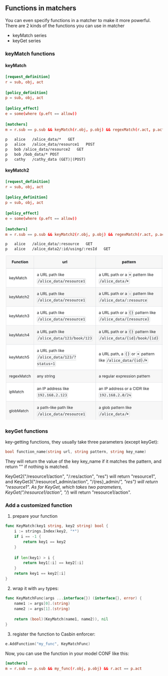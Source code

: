 ## Functions in matchers
You can even specify functions in a matcher to make it more powerful. 
There are 2 kinds of the functions you can use in matcher
* keyMatch series
* keyGet series
### keyMatch functions
#### keyMatch
```conf
[request_definition]
r = sub, obj, act

[policy_definition]
p = sub, obj, act

[policy_effect]
e = some(where (p.eft == allow))

[matchers]
m = r.sub == p.sub && keyMatch(r.obj, p.obj) && regexMatch(r.act, p.act)
```
```csv
p	alice	/alice_data/*	GET
p	alice	/alice_data/resource1	POST
p	bob	/alice_data/resource2	GET
p	bob	/bob_data/*	POST
p	cathy	/cathy_data	(GET)|(POST)
```

#### keyMatch2
```conf
[request_definition]
r = sub, obj, act

[policy_definition]
p = sub, obj, act

[policy_effect]
e = some(where (p.eft == allow))

[matchers]
m = r.sub == p.sub && keyMatch2(r.obj, p.obj) && regexMatch(r.act, p.act)
```
```csv
p	alice	/alice_data/:resource	GET
p	alice	/alice_data2/:id/using/:resId	GET
```
![functions](./pic/functions.png)

### keyGet functions
key-getting functions, they usually take three parameters (except keyGet):
```go
bool function_name(string url, string pattern, string key_name)
```
They will return the value of the key key_name if it matches the pattern, and return "" if nothing is matched.

KeyGet2("/resource1/action", "/:res/action", "res") will return "resource1", and KeyGet3("/resource1_admin/action", "/{res}_admin/*", "res") will return "resource1". As for KeyGet, which takes two parameters, KeyGet("/resource1/action", "/*) will return "resource1/action".

### Add a customized function
1. prepare your function
```go
func KeyMatch(key1 string, key2 string) bool {
    i := strings.Index(key2, "*")
    if i == -1 {
        return key1 == key2
    }

    if len(key1) > i {
        return key1[:i] == key2[:i]
    }
    return key1 == key2[:i]
}
```
2. wrap it with `any` types:
```go
func KeyMatchFunc(args ...interface{}) (interface{}, error) {
    name1 := args[0].(string)
    name2 := args[1].(string)

    return (bool)(KeyMatch(name1, name2)), nil
}
```
3. register the function to Casbin enforcer:
```go
e.AddFunction("my_func", KeyMatchFunc)
```
Now, you can use the function in your model CONF like this:
```conf
[matchers]
m = r.sub == p.sub && my_func(r.obj, p.obj) && r.act == p.act
```